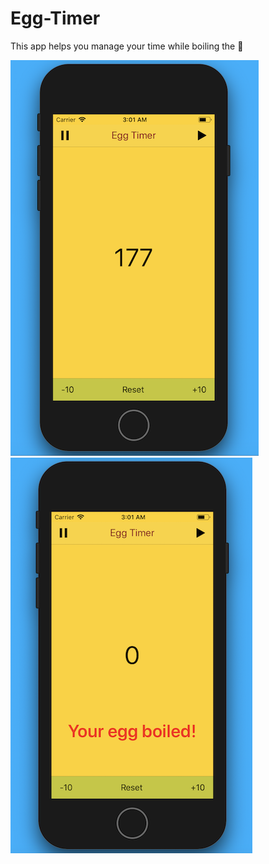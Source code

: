 # Egg-Timer

This app helps you manage your time while boiling the 🥚

![](Egg-Timer-One.png) ![](Egg-Timer-Two.png)
